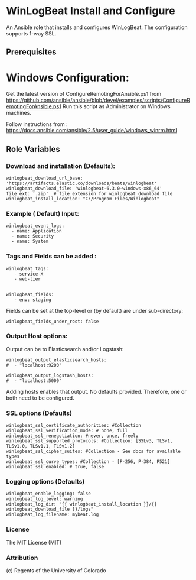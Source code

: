 
# WinLogBeat Install and Configure

An Ansible role that installs and configures WinLogBeat.  The configuration supports 1-way SSL.


## Prerequisites

# Windows Configuration:

Get the latest version of ConfigureRemotingForAnsible.ps1 from https://github.com/ansible/ansible/blob/devel/examples/scripts/ConfigureRemotingForAnsible.ps1
Run this script as Administrator on  Windows machines.


Follow instructions from :
https://docs.ansible.com/ansible/2.5/user_guide/windows_winrm.html


## Role Variables

### Download and installation (Defaults): 

    winlogbeat_download_url_base: 'https://artifacts.elastic.co/downloads/beats/winlogbeat'
    winlogbeat_download_file: 'winlogbeat-6.3.0-windows-x86_64'
    file_ext: '.zip'  # file extension for winlogbeat_download file
    winlogbeat_install_location: "C:/Program Files/Winlogbeat"

### Example ( Default) Input:

    winlogbeat_event_logs:
      - name: Application
      - name: Security
      - name: System

### Tags and Fields can be added :


    winlogbeat_tags:
       - service-X
       - web-tier


    winlogbeat_fields:
       - env: staging
    

Fields can be set at the top-level or (by default) are under sub-directory:
   
    winlogbeat_fields_under_root: false

### Output Host options:

Output can be to Elasticsearch and/or Logstash:

    winlogbeat_output_elasticsearch_hosts:
    #  - "localhost:9200"

    winlogbeat_output_logstash_hosts:
    #  - "localhost:5000"

  
Adding hosts enables that output.  No defaults provided.  Therefore, one or both need to be configured.

### SSL options (Defaults)

    winlogbeat_ssl_certificate_authorities: #Collection
    winlogbeat_ssl_verification_mode: # none, full
    winlogbeat_ssl_renegotiation: #never, once, freely
    winlogbeat_ssl_supported_protocols: #Collection: [SSLv3, TLSv1, TLSv1.0, TLSv1.1, TLSv1.2]
    winlogbeat_ssl_cipher_suites: #Collection - See docs for available types
    winlogbeat_ssl_curve_types: #Collection - [P-256, P-384, P521]
    winlogbeat_ssl_enabled: # true, false


### Logging options (Defaults)

    winlogbeat_enable_logging: false
    winlogbeat_log_level: warning
    winlogbeat_log_dir: "{{ winlogbeat_install_location }}/{{ winlogbeat_download_file }}/logs"
    winlogbeat_log_filename: mybeat.log

### License 

The MIT License (MIT)


### Attribution

(c) Regents of the University of Colorado


